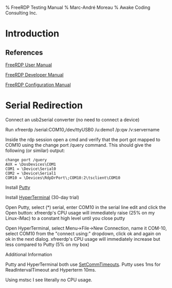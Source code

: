% FreeRDP Testing Manual
% Marc-André Moreau
% Awake Coding Consulting Inc.

# Introduction

## References

[FreeRDP User Manual](https://github.com/awakecoding/FreeRDP-Manuals/blob/master/User/FreeRDP-User-Manual.pdf?raw=true "FreeRDP User Manual")

[FreeRDP Developer Manual](https://github.com/awakecoding/FreeRDP-Manuals/blob/master/Configuration/FreeRDP-Developer-Manual.pdf?raw=true "FreeRDP Developer Manual")

[FreeRDP Configuration Manual](https://github.com/awakecoding/FreeRDP-Manuals/blob/master/Configuration/FreeRDP-Configuration-Manual.pdf?raw=true "FreeRDP Configuration Manual")

# Serial Redirection


Connect an usb2serial converter (no need to connect a device)

Run xfreerdp /serial:COM10,/dev/ttyUSB0 /u:demo1 /p:qw /v:servername

Inside the rdp session open a cmd and verify that the port got mapped to COM10 using the change port /query command. This should give the following (or similar) output:

    change port /query
    AUX = \DosDevices\COM1
    COM1 = \Device\Serial0
    COM2 = \Device\Serial1
    COM10 = \Devices\RdpDrPort\;COM10:2\tsclient\COM10

Install [Putty](http://www.chiark.greenend.org.uk/~sgtatham/putty/download.html)

Install [HyperTerminal](http://www.hilgraeve.com/support/htpe7.exe) (30-day trial)

Open Putty, select (*) serial, enter COM10 in the serial line edit and click the Open button:
xfreerdp's CPU usage will immediately raise (25% on my Linux-iMac) to a constant high level until you close putty

Open HyperTerminal, select Menu->File->New Connection, name it COM-10, select COM10 from the "connect using:" dropdown, click ok and again on ok in the next dialog.
xfreerdp's CPU usage will immediately increase but less compared to Putty (5% on my box)

Additional Information

Putty and HyperTerminal both use [SetCommTimeouts](http://msdn.microsoft.com/en-us/library/windows/desktop/aa363437).
Putty uses 1ms for ReadIntervalTimeout and Hyperterm 10ms.

Using mstsc I see literally no CPU usage.
